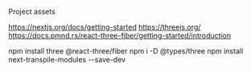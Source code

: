 Project assets

https://nextjs.org/docs/getting-started
https://threejs.org/
https://docs.pmnd.rs/react-three-fiber/getting-started/introduction

npm install three @react-three/fiber
npm i -D @types/three
npm install next-transpile-modules --save-dev
